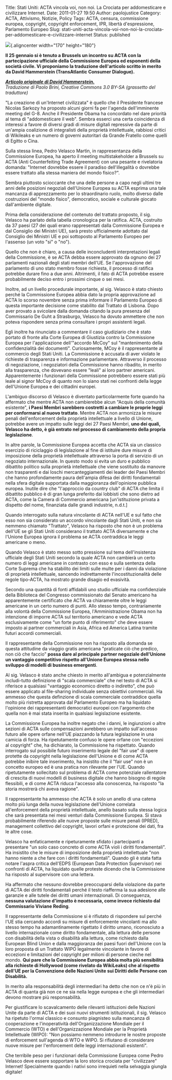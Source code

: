Title:  Stati Uniti: ACTA vincola voi, non noi. La Crociata per addomesticare e civilizzare Internet.
Date: 2011-01-27 19:50
Author: paolojustice
Category: ACTA, Attivismo, Notizie, Policy
Tags: ACTA, censura, commissione europea, copyright, copyright enforcement, IPR, libertà d'espressione, Parlamento Europeo
Slug: stati-uniti-acta-vincola-voi-non-noi-la-crociata-per-addomesticare-e-civilizzare-internet
Status: published

![](http://img.over-blog.com/554x600/0/55/19/29/New/ACTA-nena-bomba-f.jpg){.aligncenter width="170" height="180"}

**Il 25 gennaio si è tenuto a Brussels un incontro su ACTA con la partecipazione ufficiale della Commissione Europea ed esponenti della società civile. Vi proponiamo la traduzione dell'articolo scritto in merito da David Hammerstein (TransAtlantic Consumer Dialogue).**

  
  
**<!--more-->**

***[Articolo originale di David Hammerstein.](http://tacd-ip.org/archives/300)**  
Traduzione di Paolo Brini, Creative Commons 3.0 BY-SA (grassetto del traduttore)*

"La creazione di un'Internet civilizzata" è quello che il Presidente francese Nicolas Sarkozy ha proposto alcuni giorni fa per l'agenda dell'imminente meeting del G-8. Anche il Presidente Obama ha concordato nel dare priorità al tema di "addomesticare il web". Sembra esserci una certa coincidenza di interessi a favore di diversi gradi di misure digitali repressive da parte di un'ampia coalizione di integralisti della proprietà intellettuale, rabbiosi critici di Wikileaks e un numero di governi autoritari da Grande Fratello come quelli di Egitto o Cina.

Sulla stessa linea, Pedro Velasco Martìn, in rappresentanza della Commissione Europea, ha aperto il meeting multistakeholder a Brussels su ACTA (Anti Counterfeiting Trade Agreement) con una pesante e rivelatoria domanda: "Internet dovrebbe essere il paradiso dell'illegalità o dovrebbe essere trattato alla stessa maniera del mondo fisico?".

Sembra piuttosto scioccante che una delle persone a capo negli ultimi tre anni delle posizioni negoziali dell'Unione Europea su ACTA esprima una tale mancanza di apprezzamento per lo straordinario ruolo, molto diverso dalle costruzioni del "mondo fisico", democratico, sociale e culturale giocato dall'ambiente digitale.

Prima della considerazione del contenuto del trattato proposto, il sig. Velasco ha parlato della tabella cronologica per la ratifica. ACTA, costruito da 37 paesi (27 dei quali erano rappresentati dalla Commissione Europea e dal Consiglio dei Ministri UE), sarà presto ufficialmente adottato dal Consiglio dei Ministri UE e poi sottoposto al Parlamento Europeo per l'assenso (un voto "si" o "no").

Quello che non è chiaro, a causa delle inconcludenti interpretazioni legali della Commissione, è se ACTA debba essere approvato da ognuno dei 27 parlamenti nazionali degli stati membri dell'UE. Se l'approvazione del parlamento di uno stato membro fosse richiesta, il processo di ratifica potrebbe durare fino a due anni. Altrimenti, il fato di ACTA potrebbe essere probabilmente deciso entro i prossimi cinque o sei mesi.

Inoltre, ad un livello procedurale importante, al sig. Velasco è stato chiesto perché la Commissione Europea abbia dato la propria approvazione ad ACTA lo scorso novembre senza prima informare il Parlamento Europeo di questa importante decisione come stabilito dal Trattato di Lisbona. Dopo aver provato a svicolare dalla domanda citando la pura presenza del Commissario De Guht a Strasburgo, Velasco ha dovuto ammettere che non poteva rispondere senza prima consultare i propri assistenti legali.

Egli inoltre ha rinunciato a commentare il caso giudiziario che è stato portato di fronte alla Corte Europea di Giustizia contro la Commissione Europea per l'applicazione dell'"accordo McCoy" sul "mantenimento della confidenzialità dei documenti". Curiosamente, MCoy è il rappresentante al commercio degli Stati Uniti. La Commissione è accusata di aver violato le richieste di trasparenza e informazione parlamentare. Attraverso il processo di negoziazione, i negoziatori della Commissione hanno ribadito, in merito alla trasparenza, che dovevano essere "leali" ai loro partner americani. Apparentemente i funzionari della Commissione potrebbero essere stati più leale al signor McCoy di quanto non lo siano stati nei confronti della legge dell'Unione Europea e dei cittadini europei.

L'ambiguo discorso di Velasco è diventato particolarmente forte quando ha affermato che mentre ACTA non cambierebbe alcun "Acquis della comunità esistente", **i Paesi Membri sarebbero costretti a cambiare le proprie leggi per conformarsi al nuovo trattato**. Mentre ACTA non armonizza le misure penali dell'enforcement della proprietà intellettuale a livello di Unione, potrebbe avere un impatto sulle leggi dei 27 Paesi Membri, **uno dei quali, Velasco ha detto, è già entrato nel processo di cambiamento della propria legislazione**.

In altre parole, la Commissione Europea accetta che ACTA sia un classico esercizio di riciclaggio di legislazione al fine di istituire dure misure di imposizione della proprietà intellettuale attraverso la porta di servizio di un negoziato internazionale. In questo modo si evita un duro e pubblico dibattito politico sulla proprietà intellettuale che viene sostituito da manovre non trasparenti e dai loschi mercanteggiamenti dei leader dei Paesi Membri che hanno profondamente paura dell'ampia difesa dei diritti fondamentali nella sfera digitale supportata dalla maggioranza dell'opinione pubblica europea. Inutile dire che "l'approccio da country club" di ACTA che limita il dibattito pubblico è di gran lunga preferito dai lobbisti che sono dietro ad ACTA, come la Camera di Commercio americana \[un'istituzione privata a dispetto del nome, finanziata dalle grandi industrie, n.d.t.\]

Quando interrogato sulla natura vincolante di ACTA nell'UE e sul fatto che esso non sia considerato un accordo vincolante dagli Stati Uniti, e non sia nemmeno chiamato "Trattato", Velasco ha risposto che non è un problema dell'UE se gli Stati Uniti considerano il trattato ACTA diversamente e che l'Unione Europea ignora il problema se ACTA contraddica le leggi americane o meno.

Quando Velasco è stato messo sotto pressione sul tema dell'insistenza ufficiale degli Stati Uniti secondo la quale ACTA non cambierà un certo numero di leggi americane in contrasto con esso e sulla sentenza della Corte Suprema che ha stabilito dei limiti sulle multe per i danni da violazione di proprietà intellettuale, sancendo indirettamente l'incostituzionalità delle regole tipo-ACTA, ha mostrato grande disagio ed evasività.

Secondo una quantità di fonti affidabili uno studio ufficiale ma confidenziale della Biblioteca del Congresso commissionato dal Senato americano ha apparentemente certificato che ACTA va chiaramente oltre le leggi americane in un certo numero di punti. Allo stesso tempo, contrariamente alla volontà della Commissione Europea, l'Amministrazione Obama non ha intenzione di imporre ACTA sul territorio americano e vede ACTA esclusivamente come "un forte punto di riferimento" che deve essere imposto ai partner commerciali in Asia, Africa ed America Latina tramite futuri accordi commerciali.

Il rappresentante della Commissione non ha risposto alla domanda se questa attitudine da viaggio gratis americana "praticate ciò che predico, non ciò che faccio" **possa dare al principale partner negoziale dell'Unione un vantaggio competitivo rispetto all'Unione Europea stessa nello sviluppo di modelli di business emergenti**.

Al sig. Velasco è stato anche chiesto in merito all'ambigua e potenzialmente includi-tutto definizione di "scala commerciale" che nel testo di ACTA si riferisce a qualsiasi "vantaggio economico diretto o indiretto", che può essere applicato al file-sharing individuale senza obiettivi commerciali. Ha ammesso che questa definzione di scala commerciale contraddice quella molto più ristretta approvata dal Parlamento Europeo ma ha liquidato l'opinione dei rappresentanti democratici europei con l'argomento che quella non è mai stata inserita in qualsiasi legislazione esistente.

La Commissione Europea ha inoltre negato che i danni, le ingiunzioni o altre sezioni di ACTA sulle compensazioni avrebbero un impatto sull'accesso futuro alle opere orfane nell'UE piazzando la futura legislazione in una camicia di forza. Ha ripetutamente confuso le opere orfane con "eccezioni al copyright" che, ha dichiarato, la Commissione ha rispettato. Quando interrogato sul possibile futuro inserimento legale del "fair use" di opere protette da copyright nella legislazione dell'Unione e di come ACTA potrebbe inibire tale inserimento, ha insistito che il "fair use" non è un concetto europeo ed è una pratica non rilevante per l'UE. Quando ripetutamente sollecitato sul problema di ACTA come potenziale rallentatore di crescita di nuovi modelli di business digitale che hanno bisogno di regole flessibili, e di come ACTA riduca l'accesso alla conoscenza, ha risposto "la storia mostrerà chi aveva ragione".

Il rappresentante ha ammesso che ACTA è solo un anello di una catena molto più lunga della nuova legislazione dell'Unione correlata all'enforcement della proprietà intellettuale, anello basato sulla stessa logica che sarà presentata nei mesi venturi dalla Commissione Europea. Si stava probabilmente riferendo alle nuove proposte sulle misure penali (IPRED), management collettivo del copyright, lavori orfani e protezione dei dati, fra le altre cose.

Velasco ha enfaticamente e ripeturamente sfidato i partecipanti a presentare "un solo caso concreto di come ACTA violi i diritti fondamentali". Ha insistito che le misure di imposizione della proprietà intellettuale "non hanno niente a che fare con i diritti fondamentali". Quando gli è stata fatta notare l'aspra critica dell'EDPS (European Data Protection Supervisor) nei confronti di ACTA, ha liquidato quelle proteste dicendo che la Commissione ha risposto al supervisore con una lettera.

Ha affermato che nessuno dovrebbe preoccuparsi della violazione da parte di ACTA dei diritti fondamentali perché il testo riafferma la sua adesione alle garanzie e alle tutele dei diritti umani internazionali. Di conseguenza, **nessuna valutazione d'impatto è necessaria, come invece richiesto dal Commissario Viviane Reding**.

Il rappresentante della Commissione si è rifiutato di rispondere sul perché l'UE stia cercando accordi su misure di enforcemente vincolanti ma allo stesso tempo ha adamantinamente rigettato il diritto umano, riconosciuto a livello internazionale come diritto fondamentale, alla lettura delle persone con disabilità della vista o disabilità alla lettura, come richiesto dalla European Blind Union e dalla maggioranza dei paesi fuori dell'Unione con la loro proposta di un Trattato WIPO legalmente vincolante in favore di eccezioni e limitazioni del copyright per milioni di persone cieche nel mondo. **Qui pare che la Commissione Europea abbia molta più sensibilità alla richieste di Hollywood (come rivelato da WikiLeaks) che al rispetto dell'UE per la Convenzione delle Nazioni Unite sui Diritti delle Persone con Disabilità.**

In merito alla responsabilità degli intermediari ha detto che non ce n'è più in ACTA di quanta già non ce ne sia nella legge europea e che gli intermediari devono mostrare più responsabilità.

Per giustificare lo scavalcamento delle rilevanti istituzioni delle Nazioni Unite da parte di ACTA e dei suoi nuovi strumenti istituzionali, il sig. Velasco ha ripetuto l'ormai classico e consunto piagnisteo sulla mancanza di cooperazione e l'inoperatività dell'Organizzazione Mondiale per il Commercio (WTO) e dell'Organizzazione Mondiale per la Proprietà Intellettuale (WIPO): "Non possiamo nemmeno introdurre le nostre proposte di enforcement sull'agenda di WTO e WIPO. Si rifiutano di considerare nuove misure per l'enforcement delle leggi internazionali esistenti".

Che terribile peso per i funzionari della Commissione Europea come Pedro Velasco deve essere sopportare la loro storica crociata per "civilizzare" Internet! Specialmente quando i nativi sono irrequieti nella selvaggia giungla digitale!
